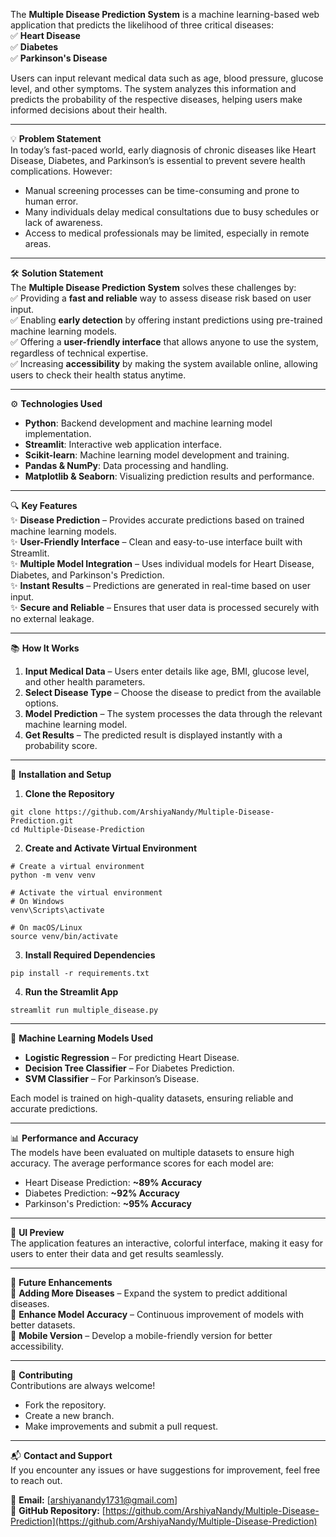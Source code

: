 The **Multiple Disease Prediction System** is a machine learning-based web application that predicts the likelihood of three critical diseases:  
✅ **Heart Disease**  
✅ **Diabetes**  
✅ **Parkinson's Disease**  

Users can input relevant medical data such as age, blood pressure, glucose level, and other symptoms. The system analyzes this information and predicts the probability of the respective diseases, helping users make informed decisions about their health.

---

💡 **Problem Statement**  
In today’s fast-paced world, early diagnosis of chronic diseases like Heart Disease, Diabetes, and Parkinson’s is essential to prevent severe health complications. However:  
- Manual screening processes can be time-consuming and prone to human error.  
- Many individuals delay medical consultations due to busy schedules or lack of awareness.  
- Access to medical professionals may be limited, especially in remote areas.

---

🛠️ **Solution Statement**  
The **Multiple Disease Prediction System** solves these challenges by:  
✅ Providing a **fast and reliable** way to assess disease risk based on user input.  
✅ Enabling **early detection** by offering instant predictions using pre-trained machine learning models.  
✅ Offering a **user-friendly interface** that allows anyone to use the system, regardless of technical expertise.  
✅ Increasing **accessibility** by making the system available online, allowing users to check their health status anytime.

---

⚙️ **Technologies Used**  
- **Python**: Backend development and machine learning model implementation.  
- **Streamlit**: Interactive web application interface.  
- **Scikit-learn**: Machine learning model development and training.  
- **Pandas & NumPy**: Data processing and handling.  
- **Matplotlib & Seaborn**: Visualizing prediction results and performance.

---

🔍 **Key Features**  
✨ **Disease Prediction** – Provides accurate predictions based on trained machine learning models.  
✨ **User-Friendly Interface** – Clean and easy-to-use interface built with Streamlit.  
✨ **Multiple Model Integration** – Uses individual models for Heart Disease, Diabetes, and Parkinson's Prediction.  
✨ **Instant Results** – Predictions are generated in real-time based on user input.  
✨ **Secure and Reliable** – Ensures that user data is processed securely with no external leakage.

---

📚 **How It Works**  
1. **Input Medical Data** – Users enter details like age, BMI, glucose level, and other health parameters.  
2. **Select Disease Type** – Choose the disease to predict from the available options.  
3. **Model Prediction** – The system processes the data through the relevant machine learning model.  
4. **Get Results** – The predicted result is displayed instantly with a probability score.

---

🚀 **Installation and Setup**  
1. **Clone the Repository**  
```
git clone https://github.com/ArshiyaNandy/Multiple-Disease-Prediction.git
cd Multiple-Disease-Prediction
```
2. **Create and Activate Virtual Environment**  
```
# Create a virtual environment
python -m venv venv

# Activate the virtual environment
# On Windows
venv\Scripts\activate

# On macOS/Linux
source venv/bin/activate
```
3. **Install Required Dependencies**  
```
pip install -r requirements.txt
```
4. **Run the Streamlit App**  
```
streamlit run multiple_disease.py
```

---

🧠 **Machine Learning Models Used**  
- **Logistic Regression** – For predicting Heart Disease.  
- **Decision Tree Classifier** – For Diabetes Prediction.  
- **SVM Classifier** – For Parkinson’s Disease.  

Each model is trained on high-quality datasets, ensuring reliable and accurate predictions.

---

📊 **Performance and Accuracy**  
The models have been evaluated on multiple datasets to ensure high accuracy. The average performance scores for each model are:  
- Heart Disease Prediction: **~89% Accuracy**  
- Diabetes Prediction: **~92% Accuracy**  
- Parkinson's Prediction: **~95% Accuracy**  

---

🎨 **UI Preview**  
The application features an interactive, colorful interface, making it easy for users to enter their data and get results seamlessly.

---

📝 **Future Enhancements**  
🚩 **Adding More Diseases** – Expand the system to predict additional diseases.  
🚩 **Enhance Model Accuracy** – Continuous improvement of models with better datasets.  
🚩 **Mobile Version** – Develop a mobile-friendly version for better accessibility.

---

🤝 **Contributing**  
Contributions are always welcome!  
- Fork the repository.  
- Create a new branch.  
- Make improvements and submit a pull request.  

---

📬 **Contact and Support**  
If you encounter any issues or have suggestions for improvement, feel free to reach out.  

📧 **Email:** [arshiyanandy1731@gmail.com]  
🔗 **GitHub Repository:** [https://github.com/ArshiyaNandy/Multiple-Disease-Prediction](https://github.com/ArshiyaNandy/Multiple-Disease-Prediction)  

